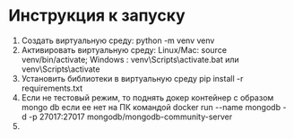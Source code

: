 # Инструкция к запуску 
1. Создать виртуальную среду:  python -m venv venv 
2. Активировать виртуальную среду:  Linux/Mac: source venv/bin/activate; Windows : venv\Scripts\activate.bat или venv\Scripts\activate 
3. Установить библиотеки в виртуальную среду pip install -r requirements.txt
4. Если не тестовый режим, то поднять докер контейнер с образом mongo db если ее нет на ПК командой docker run --name mongodb -d -p 27017:27017 mongodb/mongodb-community-server
5. 